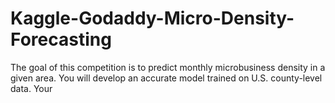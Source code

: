 # Kaggle-Godaddy-Micro-Density-Forecasting
The goal of this competition is to predict monthly microbusiness density in a given area. You will develop an accurate model trained on U.S. county-level data.  Your
